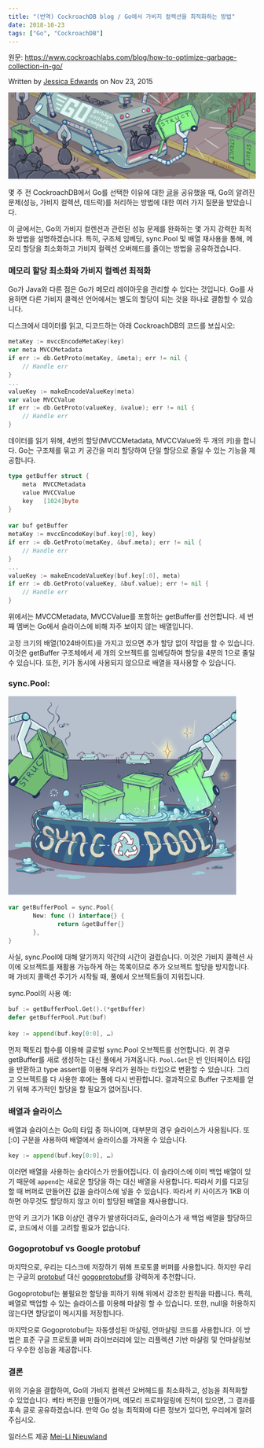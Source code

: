 ```yaml
---
title: "(번역) CockroachDB blog / Go에서 가비지 컬렉션을 최적화하는 방법"
date: 2018-10-23
tags: ["Go", "CockroachDB"]
---
```


원문: https://www.cockroachlabs.com/blog/how-to-optimize-garbage-collection-in-go/

Written by [Jessica Edwards](https://www.cockroachlabs.com/author/jessica-edwards/) on Nov 23, 2015

![](/post/2018-10-23-how-to-optimize-garbage-collection-in-go/gc.jpg)

<!--more-->

몇 주 전 CockroachDB에서 Go를 선택한 이유에 대한 [글](/post/2018-10-21-why-go-was-the-right-choice-for-cockroachdb/)을 공유했을 때, Go의 알려진 문제(성능, 가비지 컬렉션, 데드락)를 처리하는 방법에 대한 여러 가지 질문을 받았습니다.

이 글에서는, Go의 가비지 컬렌션과 관련된 성능 문제를 완화하는 몇 가지 강력한 최적화 방법을 설명하겠습니다. 특히, 구조체 임베딩, sync.Pool 및 배열 재사용을 통해, 메모리 할당을 최소화하고 가비지 컬렉션 오버헤드를 줄이는 방법을 공유하겠습니다.

### 메모리 할당 최소화와 가비지 컬렉션 최적화

Go가 Java와 다른 점은 Go가 메모리 레이아웃을 관리할 수 있다는 것입니다. Go를 사용하면 다른 가비지 콜렉션 언어에서는 별도의 할당이 되는 것을 하나로 결합할 수 있습니다.

디스크에서 데이터를 읽고, 디코드하는 아래 CockroachDB의 코드를 보십시오:

```go
metaKey := mvccEncodeMetaKey(key)
var meta MVCCMetadata
if err := db.GetProto(metaKey, &meta); err != nil {
    // Handle err
}
...
valueKey := makeEncodeValueKey(meta)
var value MVCCValue
if err := db.GetProto(valueKey, &value); err != nil {
    // Handle err
}
```

데이터를 읽기 위해, 4번의 할당(MVCCMetadata, MVCCValue와 두 개의 키)을 합니다. Go는 구조체를 묶고 키 공간을 미리 할당하여 단일 할당으로 줄일 수 있는 기능을 제공합니다.

```go
type getBuffer struct {
    meta  MVCCMetadata
    value MVCCValue
    key   [1024]byte
}

var buf getBuffer
metaKey := mvccEncodeKey(buf.key[:0], key)
if err := db.GetProto(metaKey, &buf.meta); err != nil {
    // Handle err
}
...
valueKey := makeEncodeValueKey(buf.key[:0], meta)
if err := db.GetProto(valueKey, &buf.value); err != nil {
    // Handle err
}
```

위에서는 MVCCMetadata, MVCCValue를 포함하는 getBuffer를 선언합니다. 세 번째 멤버는 Go에서 슬라이스에 비해 자주 보이지 않는 배열입니다.

고정 크기의 배열(1024바이트)을 가지고 있으면 추가 할당 없이 작업을 할 수 있습니다. 이것은 getBuffer 구조체에서 세 개의 오브젝트를 임베딩하여 할당을 4분의 1으로 줄일 수 있습니다. 또한, 키가 동시에 사용되지 않으므로 배열을 재사용할 수 있습니다.

### sync.Pool:

![](/post/2018-10-23-how-to-optimize-garbage-collection-in-go/syncpool.jpg)

```go
var getBufferPool = sync.Pool{
       New: func () interface{} {
              return &getBuffer{}
       },
}
```

사실, sync.Pool에 대해 알기까지 약간의 시간이 걸렸습니다. 이것은 가비지 콜렉션 사이에 오브젝트를 재활용 가능하게 하는 목록이므로 추가 오브젝트 할당을 방지합니다. 매 가비지 콜랙션 주기가 시작될 때, 풀에서 오브젝트들이 지워집니다.

sync.Pool의 사용 예:

```go
buf := getBufferPool.Get().(*getBuffer)
defer getBufferPool.Put(buf)

key := append(buf.key[0:0], …)
```

먼저 팩토리 함수를 이용해 글로벌 sync.Pool 오브젝트를 선언합니다. 위 경우 getBuffer를 새로 생성하는 대신 풀에서 가져옵니다. `Pool.Get`은 빈 인터페이스 타입을 반환하고 type assert를 이용해 우리가 원하는 타입으로 변환할 수 있습니다. 그리고 오브젝트를 다 사용한 후에는 풀에 다시 반환합니다. 결과적으로 Buffer 구조체를 얻기 위해 추가적인 할당을 할 필요가 없어집니다.

### 배열과 슬라이스

배열과 슬라이스는 Go의 타입 중 하나이며, 대부분의 경우 슬라이스가 사용됩니다. 또 [:0] 구문을 사용하여 배열에서 슬라이스를 가져올 수 있습니다.

```go
key := append(buf.key[0:0], …)
```

이러면 배열을 사용하는 슬라이스가 만들어집니다. 이 슬라이스에 이미 백업 배열이 있기 때문에 `append`는 새로운 할당을 하는 대신 배열을 사용합니다. 따라서 키를 디코딩 할 때 버퍼로 만들어진 값을 슬라이스에 넣을 수 있습니다. 따라서 키 사이즈가 1KB 이하면 아무것도 할당하지 않고 이미 할당된 배열을 재사용합니다.

만약 키 크기가 1KB 이상인 경우가 발생하더라도, 슬라이스가 새 백업 배열을 할당하므로, 코드에서 이를 고려할 필요가 없습니다.

### Gogoprotobuf vs Google protobuf

마지막으로, 우리는 디스크에 저장하기 위해 프로토콜 버퍼를 사용합니다. 하지만 우리는 구글의 [protobuf](https://github.com/protocolbuffers/protobuf) 대신 [gogoprotobuf](https://github.com/gogo/protobuf)를 강력하게 추천합니다.

Gogoprotobuf는 불필요한 할당을 피하기 위해 위에서 강조한 원칙을 따릅니다. 특히, 배열로 백업할 수 있는 슬라이스를 이용해 마샬링 할 수 있습니다. 또한, null을 허용하지 않는다면 할당없이 메시지를 저장합니다.

마지막으로 Gogoprotobuf는 자동생성된 마샬링, 언마샬링 코드를 사용합니다. 이 방법은 표준 구글 프로토콜 버퍼 라이브러리에 있는 리플렉션 기반 마샬링 및 언마샬링보다 우수한 성능을 제공합니다.

### 결론

위의 기술을 결합하여, Go의 가비지 컬렉션 오버헤드를 최소화하고, 성능을 최적화할 수 있었습니다. 베타 버전을 만들어가며, 메모리 프로파일링에 진척이 있으면, 그 결과를 후속 글로 공유하겠습니다. 만약 Go 성능 최적화에 다른 정보가 있다면, 우리에게 알려주십시오.

일러스트 제공 [Mei-Li Nieuwland](https://www.liea.nl)
